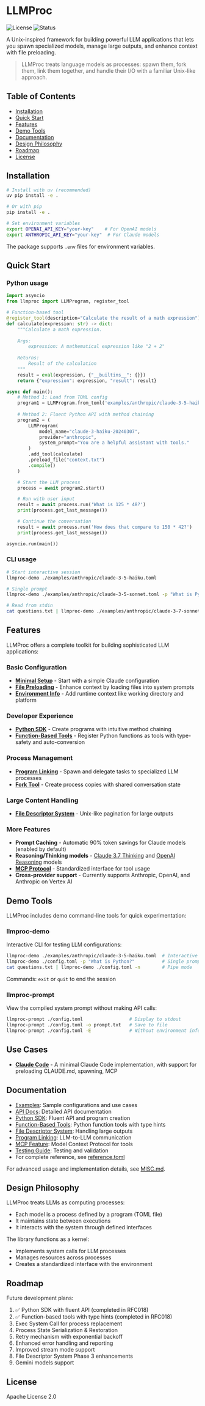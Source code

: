 # LLMProc

![License](https://img.shields.io/badge/license-Apache%202.0-blue)
![Status](https://img.shields.io/badge/status-active-green)

A Unix-inspired framework for building powerful LLM applications that lets you spawn specialized models, manage large outputs, and enhance context with file preloading.

> LLMProc treats language models as processes: spawn them, fork them, link them together, and handle their I/O with a familiar Unix-like approach.

## Table of Contents

- [Installation](#installation)
- [Quick Start](#quick-start)
- [Features](#features)
- [Demo Tools](#demo-tools)
- [Documentation](#documentation)
- [Design Philosophy](#design-philosophy)
- [Roadmap](#roadmap)
- [License](#license)

## Installation

```bash
# Install with uv (recommended)
uv pip install -e .

# Or with pip
pip install -e .

# Set environment variables
export OPENAI_API_KEY="your-key"    # For OpenAI models
export ANTHROPIC_API_KEY="your-key"  # For Claude models
```

The package supports `.env` files for environment variables.

## Quick Start

### Python usage

```python
import asyncio
from llmproc import LLMProgram, register_tool

# Function-based tool
@register_tool(description="Calculate the result of a math expression")
def calculate(expression: str) -> dict:
    """Calculate a math expression.
    
    Args:
        expression: A mathematical expression like "2 + 2"
        
    Returns:
        Result of the calculation
    """
    result = eval(expression, {"__builtins__": {}})
    return {"expression": expression, "result": result}

async def main():
    # Method 1: Load from TOML config
    program1 = LLMProgram.from_toml('examples/anthropic/claude-3-5-haiku.toml')
    
    # Method 2: Fluent Python API with method chaining
    program2 = (
        LLMProgram(
            model_name="claude-3-haiku-20240307",
            provider="anthropic",
            system_prompt="You are a helpful assistant with tools."
        )
        .add_tool(calculate)
        .preload_file("context.txt")
        .compile()
    )

    # Start the LLM process
    process = await program2.start()

    # Run with user input
    result = await process.run('What is 125 * 48?')
    print(process.get_last_message())

    # Continue the conversation
    result = await process.run('How does that compare to 150 * 42?')
    print(process.get_last_message())

asyncio.run(main())
```

### CLI usage

```bash
# Start interactive session
llmproc-demo ./examples/anthropic/claude-3-5-haiku.toml

# Single prompt
llmproc-demo ./examples/anthropic/claude-3-5-sonnet.toml -p "What is Python?"

# Read from stdin
cat questions.txt | llmproc-demo ./examples/anthropic/claude-3-7-sonnet.toml -n
```

## Features

LLMProc offers a complete toolkit for building sophisticated LLM applications:

### Basic Configuration
- **[Minimal Setup](./examples/anthropic/claude-3-5-haiku.toml)** - Start with a simple Claude configuration
- **[File Preloading](./examples/features/preload.toml)** - Enhance context by loading files into system prompts
- **[Environment Info](./examples/features/env-info.toml)** - Add runtime context like working directory and platform

### Developer Experience
- **[Python SDK](./docs/python-sdk.md)** - Create programs with intuitive method chaining
- **[Function-Based Tools](./docs/function-based-tools.md)** - Register Python functions as tools with type-safety and auto-conversion

### Process Management
- **[Program Linking](./examples/features/program-linking/main.toml)** - Spawn and delegate tasks to specialized LLM processes
- **[Fork Tool](./examples/features/fork.toml)** - Create process copies with shared conversation state

### Large Content Handling
- **[File Descriptor System](./examples/features/file-descriptor/main.toml)** - Unix-like pagination for large outputs

### More Features
- **Prompt Caching** - Automatic 90% token savings for Claude models (enabled by default)
- **Reasoning/Thinking models** - [Claude 3.7 Thinking](./examples/anthropic/claude-3-7-thinking-high.toml) and [OpenAI Reasoning](./examples/openai/o3-mini-high.toml) models
- **[MCP Protocol](./examples/features/mcp.toml)** - Standardized interface for tool usage
- **Cross-provider support** - Currently supports Anthropic, OpenAI, and Anthropic on Vertex AI

## Demo Tools

LLMProc includes demo command-line tools for quick experimentation:

### llmproc-demo

Interactive CLI for testing LLM configurations:

```bash
llmproc-demo ./examples/anthropic/claude-3-5-haiku.toml  # Interactive session
llmproc-demo ./config.toml -p "What is Python?"          # Single prompt
cat questions.txt | llmproc-demo ./config.toml -n        # Pipe mode
```

Commands: `exit` or `quit` to end the session

### llmproc-prompt

View the compiled system prompt without making API calls:

```bash
llmproc-prompt ./config.toml                 # Display to stdout
llmproc-prompt ./config.toml -o prompt.txt   # Save to file
llmproc-prompt ./config.toml -E              # Without environment info
```

## Use Cases
- **[Claude Code](./examples/claude-code/claude-code.toml)** - A minimal Claude Code implementation, with support for preloading CLAUDE.md, spawning, MCP

## Documentation

- [Examples](./examples/README.md): Sample configurations and use cases
- [API Docs](./docs/api/index.md): Detailed API documentation
- [Python SDK](./docs/python-sdk.md): Fluent API and program creation
- [Function-Based Tools](./docs/function-based-tools.md): Python function tools with type hints
- [File Descriptor System](./docs/file-descriptor-system.md): Handling large outputs
- [Program Linking](./docs/program-linking.md): LLM-to-LLM communication
- [MCP Feature](./docs/mcp-feature.md): Model Context Protocol for tools
- [Testing Guide](./docs/testing.md): Testing and validation
- For complete reference, see [reference.toml](./examples/reference.toml)

For advanced usage and implementation details, see [MISC.md](MISC.md).

## Design Philosophy

LLMProc treats LLMs as computing processes:
- Each model is a process defined by a program (TOML file)
- It maintains state between executions
- It interacts with the system through defined interfaces

The library functions as a kernel:
- Implements system calls for LLM processes
- Manages resources across processes
- Creates a standardized interface with the environment

## Roadmap

Future development plans:

1. ✅ Python SDK with fluent API (completed in RFC018)
2. ✅ Function-based tools with type hints (completed in RFC018)
3. Exec System Call for process replacement
4. Process State Serialization & Restoration
5. Retry mechanism with exponential backoff
6. Enhanced error handling and reporting
7. Improved stream mode support
8. File Descriptor System Phase 3 enhancements
9. Gemini models support

## License

Apache License 2.0